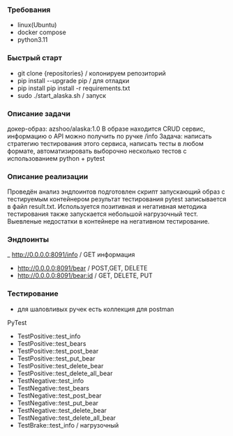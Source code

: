 ### Требования
- linux(Ubuntu)
- docker compose
- python3.11
### Быстрый старт
- git clone {repositories} / колонируем репозиторий
- pip install --upgrade pip / для отладки
- pip install pip install -r requirements.txt 
- sudo ./start_alaska.sh / запуск
### Описание задачи
докер-образ: azshoo/alaska:1.0
В образе находится CRUD сервис, информацию о API можно получить по ручке /info Задача:
написать стратегию тестирования этого сервиса, написать тесты в любом формате, 
автоматизировать выборочно несколько тестов с использованием python + pytest


### Описание реализации
Проведён анализ эндпоинтов подготовлен скрипт запускающий образ с тестируемым контейнером результат тестирования
pytest записывается в файл result.txt. Используется позитивная и негативная методика тестирования также запускается 
небольшой нагрузочный тест. Выевленые недостатки в контейнере на негативном тестирование.

### Эндпоинты
_ http://0.0.0.0:8091/info / GET информация
- http://0.0.0.0:8091/bear / POST,GET, DELETE
- http://0.0.0.0:8091/bear:id / GET, DELETE, PUT
### Тестирование
- для шаловливых ручек есть коллекция для postman

 PyTest
- TestPositive::test_info 
- TestPositive::test_bears 
- TestPositive::test_post_bear
- TestPositive::test_put_bear
- TestPositive::test_delete_bear
- TestPositive::test_delete_all_bear
- TestNegative::test_info
- TestNegative::test_bears
- TestNegative::test_post_bear 
- TestNegative::test_put_bear 
- TestNegative::test_delete_bear 
- TestNegative::test_delete_all_bear
- TestBrake::test_info / нагрузочный
